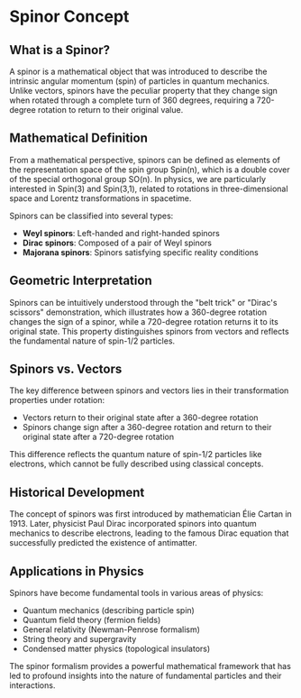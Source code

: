 # Spinor Concept

## What is a Spinor?

A spinor is a mathematical object that was introduced to describe the intrinsic angular momentum (spin) of particles in quantum mechanics. Unlike vectors, spinors have the peculiar property that they change sign when rotated through a complete turn of 360 degrees, requiring a 720-degree rotation to return to their original value.

## Mathematical Definition

From a mathematical perspective, spinors can be defined as elements of the representation space of the spin group Spin(n), which is a double cover of the special orthogonal group SO(n). In physics, we are particularly interested in Spin(3) and Spin(3,1), related to rotations in three-dimensional space and Lorentz transformations in spacetime.

Spinors can be classified into several types:
- **Weyl spinors**: Left-handed and right-handed spinors
- **Dirac spinors**: Composed of a pair of Weyl spinors
- **Majorana spinors**: Spinors satisfying specific reality conditions

## Geometric Interpretation

Spinors can be intuitively understood through the "belt trick" or "Dirac's scissors" demonstration, which illustrates how a 360-degree rotation changes the sign of a spinor, while a 720-degree rotation returns it to its original state. This property distinguishes spinors from vectors and reflects the fundamental nature of spin-1/2 particles.

## Spinors vs. Vectors

The key difference between spinors and vectors lies in their transformation properties under rotation:
- Vectors return to their original state after a 360-degree rotation
- Spinors change sign after a 360-degree rotation and return to their original state after a 720-degree rotation

This difference reflects the quantum nature of spin-1/2 particles like electrons, which cannot be fully described using classical concepts.

## Historical Development

The concept of spinors was first introduced by mathematician Élie Cartan in 1913. Later, physicist Paul Dirac incorporated spinors into quantum mechanics to describe electrons, leading to the famous Dirac equation that successfully predicted the existence of antimatter.

## Applications in Physics

Spinors have become fundamental tools in various areas of physics:
- Quantum mechanics (describing particle spin)
- Quantum field theory (fermion fields)
- General relativity (Newman-Penrose formalism)
- String theory and supergravity
- Condensed matter physics (topological insulators)

The spinor formalism provides a powerful mathematical framework that has led to profound insights into the nature of fundamental particles and their interactions. 